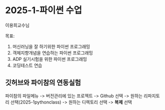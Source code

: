 # 2025-1-파이썬 수업
이용희교수님

목표:
1. 머신러닝을 잘 하기위한 파이썬 프로그래밍
2. 객체지향개념을 연습하는 파이썬 프로그래밍
3. ADP 실기시험을 위한 파이썬 프로그래밍
4. 코딩테스트 연습

## 깃허브와 파이참의 연동실험
파이참의 파일메뉴 -> 버전관리에 있는 프로젝트 -> Github 선택
-> 원하는 리파지토리 선택(2025-1pythonclass) -> 원하는 디렉토리 선택
-> **복제** 선택 
